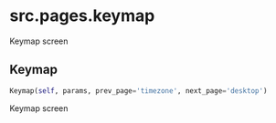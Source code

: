 <h1 id="src.pages.keymap">src.pages.keymap</h1>

Keymap screen
<h2 id="src.pages.keymap.Keymap">Keymap</h2>

```python
Keymap(self, params, prev_page='timezone', next_page='desktop')
```
Keymap screen
